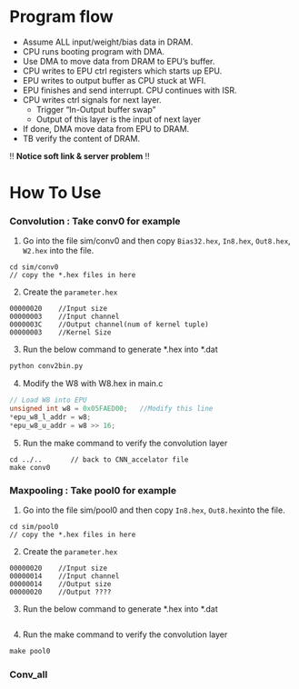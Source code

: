 # Program flow
- Assume ALL input/weight/bias data in DRAM.
- CPU runs booting program with DMA.
- Use DMA to move data from DRAM to EPU’s buffer.
- CPU writes to EPU ctrl registers which starts up EPU.
- EPU writes to output buffer as CPU stuck at WFI.
- EPU finishes and send interrupt. CPU continues with ISR.
- CPU writes ctrl signals for next layer.
  - Trigger “In-Output buffer swap”
  - Output of this layer is the input of next layer
- If done, DMA move data from EPU to DRAM.
- TB verify the content of DRAM.

‼ **Notice soft link & server problem** ‼
# How To Use
### Convolution : Take conv0 for example
1. Go into the file sim/conv0 and then copy `Bias32.hex`, `In8.hex`, `Out8.hex`, `W2.hex` into the file.
  ```shell
  cd sim/conv0
  // copy the *.hex files in here
  ```
2. Create the `parameter.hex`
  ```
  00000020    //Input size
  00000003    //Input channel
  0000003C    //Output channel(num of kernel tuple)
  00000003    //Kernel Size
  ```
3. Run the below command to generate *.hex into *.dat
  ```python
  python conv2bin.py
  ```
4. Modify the W8 with W8.hex in main.c
  ```c
  // Load W8 into EPU
  unsigned int w8 = 0x05FAED00;   //Modify this line
  *epu_w8_l_addr = w8;
  *epu_w8_u_addr = w8 >> 16;
  ```
5. Run the make command to verify the convolution layer
  ```shell
  cd ../..       // back to CNN_accelator file
  make conv0
  ```
### Maxpooling : Take  pool0 for example
1. Go into the file sim/pool0 and then copy `In8.hex`, `Out8.hex`into the file.
  ```shell
  cd sim/pool0
  // copy the *.hex files in here
  ```
2. Create the `parameter.hex`
  ```
  00000020    //Input size
  00000014    //Input channel
  00000014    //Output size
  00000020    //Output ????
  ```
3. Run the below command to generate *.hex into *.dat
  ```python
  ```
4. Run the make command to verify the convolution layer
  ```makefile
  make pool0
  ```
### Conv_all
  
